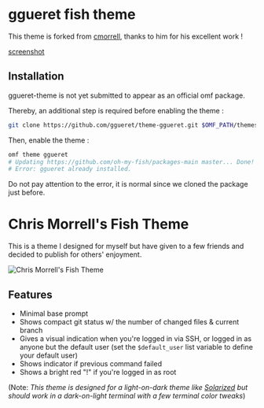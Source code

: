 # ggueret fish theme

This theme is forked from [cmorrell](https://github.com/oh-my-fish/theme-cmorrell.com), thanks to him for his excellent work !

[screenshot](https://raw.githubusercontent.com/ggueret/theme-ggueret/master/screenshot.png)

## Installation

ggueret-theme is not yet submitted to appear as an official omf package.

Thereby, an additional step is required before enabling the theme :

```sh
git clone https://github.com/ggueret/theme-ggueret.git $OMF_PATH/themes/ggueret
```

Then, enable the theme :
```sh
omf theme ggueret
# Updating https://github.com/oh-my-fish/packages-main master... Done!
# Error: ggueret already installed.
```

Do not pay attention to the error, it is normal since we cloned the package just before.


# Chris Morrell's Fish Theme

This is a theme I designed for myself but have given to a few friends and decided to publish for others' enjoyment.

![Chris Morrell's Fish Theme](https://cloud.githubusercontent.com/assets/21592/4770904/8a58e026-5b89-11e4-927c-42a387b41df0.gif)

## Features

- Minimal base prompt
- Shows compact git status w/ the number of changed files & current branch
- Gives a visual indication when you're logged in via SSH, or logged in as anyone
    but the default user (set the `$default_user` list variable to define your default user)
- Shows indicator if previous command failed
- Shows a bright red "!" if you're logged in as root

(Note: _This theme is designed for a light-on-dark theme like [Solarized](http://ethanschoonover.com/solarized) but should work in a dark-on-light terminal with a few terminal color tweaks_)
